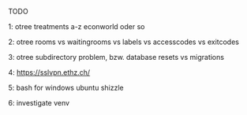 TODO

1:
otree treatments a-z
econworld oder so

2:
otree rooms vs waitingrooms vs labels vs accesscodes vs exitcodes

3:
otree subdirectory problem,
bzw. database resets vs migrations

4:
https://sslvpn.ethz.ch/

5:
bash for windows ubuntu shizzle

6:
investigate venv

